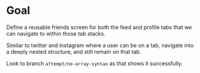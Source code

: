 # Goal

Define a reusable friends screen for both the feed and profile tabs that we can navigate to within those tab stacks.

Similar to twitter and instagram where a user can be on a tab, navigate into a deeply nested structure, and still remain
on that tab.

Look to branch `attempt/no-array-syntax` as that shows it successfully.